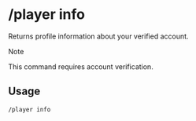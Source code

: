 # /player info

Returns profile information about your verified account.

> [!NOTE]
> This command requires account verification.

## Usage

```
/player info
```